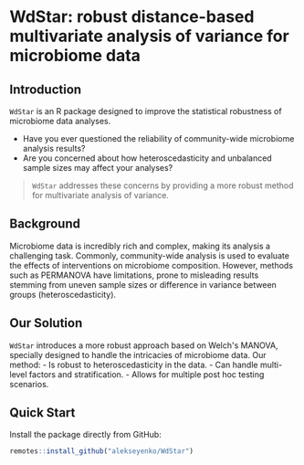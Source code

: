 

# WdStar: robust distance-based multivariate analysis of variance for microbiome data

## Introduction 

`WdStar` is an R package designed to improve the statistical robustness of microbiome data analyses. 
- Have you ever questioned the reliability of community-wide microbiome analysis results? 
- Are you concerned about how heteroscedasticity and unbalanced sample sizes may affect your analyses? 
>`WdStar` addresses these concerns by providing a more robust method for multivariate analysis of variance. 

## Background
Microbiome data is incredibly rich and complex, making its analysis a challenging task. Commonly, community-wide analysis is used to evaluate the effects of interventions on microbiome composition. However,  methods such as PERMANOVA have limitations, prone to misleading results stemming from uneven sample sizes or difference in variance between groups (heteroscedasticity). 

## Our Solution
`WdStar` introduces a more robust approach based on Welch's MANOVA, specially designed to handle the intricacies of microbiome data. Our method: - Is robust to heteroscedasticity in the data. - Can handle multi-level factors and stratification. - Allows for multiple post hoc testing scenarios. 

## Quick Start
Install the package directly from GitHub: 
```R
remotes::install_github("alekseyenko/WdStar")
```
